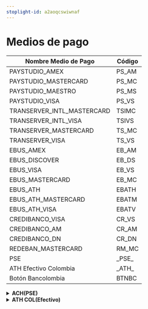 ```yaml
---
stoplight-id: a2aoqcswiwnaf
---
```


# Medios de pago

| Nombre Medio de Pago    | Código |
|-------------------------|--------|
| PAYSTUDIO_AMEX          | PS_AM  |
| PAYSTUDIO_MASTERCARD    | PS_MC  |
| PAYSTUDIO_MAESTRO       | PS_MS  |
| PAYSTUDIO_VISA          | PS_VS  |
| TRANSERVER_INTL_MASTERCARD | TSIMC |
| TRANSERVER_INTL_VISA    | TSIVS  |
| TRANSERVER_MASTERCARD   | TS_MC  |
| TRANSERVER_VISA         | TS_VS  |
| EBUS_AMEX               | EB_AM  |
| EBUS_DISCOVER           | EB_DS  |
| EBUS_VISA               | EB_VS  |
| EBUS_MASTERCARD         | EB_MC  |
| EBUS_ATH                | EBATH  |
| EBUS_ATH_MASTERCARD     | EBATM  |
| EBUS_ATH_VISA           | EBATV  |
| CREDIBANCO_VISA         | CR_VS  |
| CREDIBANCO_AM           | CR_AM  |
| CREDIBANCO_DN           | CR_DN  |
| REDEBAN_MASTERCARD      | RM_MC  |
| PSE                     | \_PSE_ |
| ATH Efectivo Colombia   | \_ATH_ |
| Botón Bancolombia       | BTNBC  |



<details>
  <summary> <strong>ACH(PSE)</strong> </summary> 

  Código
  -  \_PSE_


  Configuración general de los medios de pago

  | Field Name | Required  | Description | Example | Observations |
  ----------- | --------- | ----------- | ------- | ------------ |
  | financialEntity | YES |  | 16 |  || N/A| code | YES | Propiedad de la request de la api que determina el medio de pago | \_PSE_ |
  | order | NO | | 2 | Indica la prioridad que se tiene en caso de que exita la misma franquicia pero de diferentes redes procesadoras, es decir, si se tiene AMEX de redeban y credibanco, la que tenga la priodidad 1 es la que va a intentar procesar primero la transacción. |
  | comissionModel | NO |  | F | Sus valores posibles son F y P , donde F representa Valor Fijo y P representa  Valor en Porcentaje |
  | comissionValue | NO |  | 2.5 |  |
  | accountNumber | NO | | 26546 |  |
  | accountType | NO | | 2 | Sus valores posibles son 1, 2 y 3, donde  1 representa SAVINGS(Ahorros), 2 representa  CURRENT(Corriente), y 3 representa CREDIT CARD(Tarjeta de crédito) |
  | entityCode | YES | Usualmente es el nit o la identificación de la empresa | 9002992280 | |
  | serviceCode | YES | Código generado por el comercio en la plataforma de ACH | 001 ||

  ---------------------------------------------------

  #### Información por paises:

  **Colombia**

  Métodos de pago:

  -  \_PSE_

  Observaciones:

  - No se debe configurar el certificado
  - No permite threeDS
  - No se usan reglas de crédito

  Ejemplo objeto paymentMethod:

  ```json
  {
    "code": "_PSE_",
    "commissionModel": "F",
    "commissionValue": 0,
    "accountNumber": "1234567811",
    "financialEntity": 16,
    "accountType": 1,
    "settings": {
        "entityCode": "170892",
        "serviceCode": "15916855-8"
        "isEcommerce": true
    },
    "threeDS": false
  }
  ```

  ---------------------------------------------------


</details>

<details>
  <summary> <strong>ATH COL(Efectivo)</strong> </summary> 

  -  \_ATH_


  Configuración general de los medios de pago

  | Field Name | Required  | Description | Example | Observations |
  | ----------- | --------- | ----------- | ------- | ------------ |
  | financialEntity | YES |  | 16 |  |
  | code | YES | Propiedad de la request de la api que determina el medio de pago | \_ATH_ |
  | order | NO | | 2 | Indica la prioridad que se tiene en caso de que exita la misma franquicia pero de diferentes redes procesadoras, es decir, si se tiene AMEX de redeban y credibanco, la que tenga la priodidad 1 es la que va a intentar procesar primero la transacción. |
  | comissionModel | NO |  | F | Sus valores posibles son F y P , donde F representa Valor Fijo y P representa  Valor en Porcentaje |
  | comissionValue | NO |  | 2.5 |  |
  | accountNumber | NO | | 26546 |  |
  | accountType | NO | | 2 | Sus valores posibles son 1, 2 y 3, donde  1 representa SAVINGS(Ahorros), 2 representa  CURRENT(Corriente), y 3 representa CREDIT CARD(Tarjeta de crédito) |
  | agreement | YES | | 64654| |
  | agreementName | YES | |"mi convenio" | |
  | iacCode | YES | | 4456464| |
  | acceptChecks | NO | | true| |
  | disableBlocks | NO | | ath_cajas_exito, ath_efecty | Escriba uno o más nombres de bloque separado por comas, los bloques disponibles son: ath_baloto, ath_corresponsales, ath_cajas_exito, ath_efecty, ath_cajeros, ath_supergiros |


  ---------------------------------------------------

  #### Información por paises:

  **Colombia**

  Métodos de pago:

  -  \_ATH_

  Observaciones:

  - No permite threeDS
  - No se usan reglas de crédito

  Ejemplo objeto paymentMethod:

  ```json
  {
    "code": "_ATH_",
    "commissionModel": "F",
    "commissionValue": 0,
    "accountNumber": "1234567811",
    "financialEntity": 16,
    "accountType": 1,
    "settings": {
      "agreement":64654,
      "agreementName":"mi convenio",
      "iacCode":4456464,
      "acceptChecks": true,
      "disableBlocks": "ath_efecty, ath_cajeros"
    },
    "threeDS": false
  }
  ```

  ---------------------------------------------------

</details>